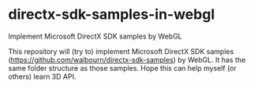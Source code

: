 # directx-sdk-samples-in-webgl
Implement Microsoft DirectX SDK samples by WebGL

This repository will (try to) implement Microsoft DirectX SDK samples (https://github.com/walbourn/directx-sdk-samples) by WebGL. It has the same folder structure as those samples. Hope this can help myself (or others) learn 3D API.
